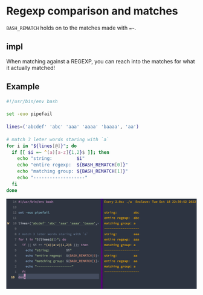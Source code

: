 # Regexp comparison and matches

`BASH_REMATCH` holds on to the matches made with `=~`.

## impl

When matching against a REGEXP, you can reach into the matches for what it actually matched!

## Example

```bash
#!/usr/bin/env bash

set -euo pipefail

lines=('abcdef' 'abc' 'aaa' 'aaaa' 'baaaa', 'aa')

# match 3 leter words staring with `a`
for i in "${lines[@]}"; do
  if [[ $i =~ ^(a)[a-z]{1,2}$ ]]; then
    echo "string:         $i"
    echo "entire regexp:  ${BASH_REMATCH[0]}"
    echo "matching group: ${BASH_REMATCH[1]}"
    echo "-------------------"
  fi
done
```

![example](bash-regexp-capturing-groups.png)
